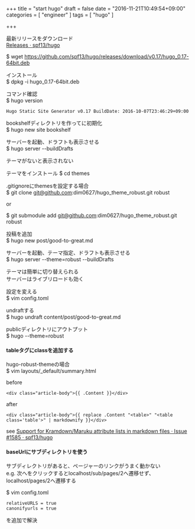 +++
title = "start hugo"
draft = false
date = "2016-11-21T10:49:54+09:00"
categories = [ "engineer" ]
tags = [ "hugo" ]

+++

最新リリースをダウンロード  
[Releases · spf13/hugo](https://github.com/spf13/hugo/releases)

$ wget https://github.com/spf13/hugo/releases/download/v0.17/hugo_0.17-64bit.deb

インストール  
$ dpkg -i hugo_0.17-64bit.deb

コマンド確認  
$ hugo version

```
Hugo Static Site Generator v0.17 BuildDate: 2016-10-07T23:46:29+09:00
```

bookshelfディレクトリを作ってに初期化  
$ hugo new site bookshelf

サーバーを起動、ドラフトも表示させる  
$ hugo server --buildDrafts

テーマがないと表示されない

テーマをインストール
$ cd themes

.gitignoreにthemesを設定する場合  
$ git clone git@github.com:dim0627/hugo_theme_robust.git robust

or

$ git submodule add git@github.com:dim0627/hugo_theme_robust.git robust

投稿を追加  
$ hugo new post/good-to-great.md

サーバーを起動、テーマ指定、ドラフトも表示させる  
$ hugo server --theme=robust --buildDrafts

テーマは簡単に切り替えられる  
サーバーはライブリロードも効く

設定を変える  
$ vim config.toml

undraftする  
$ hugo undraft content/post/good-to-great.md

publicディレクトリにアウトプット  
$ hugo --theme=robust

#### tableタグにclassを追加する

hugo-robust-themeの場合  
$ vim layouts/_default/summary.html

before  

```
<div class="article-body">{{ .Content }}</div>
```

after  

```
<div class="article-body">{{ replace .Content "<table>" "<table class='table'>" | markdownify }}</div>
```

see [Support for Kramdown/Maruku attribute lists in markdown files · Issue \#1585 · spf13/hugo](https://github.com/spf13/hugo/issues/1585)

#### baseUrlにサブディレクトリを使う

サブディレクトリがあると、ページャーのリンクがうまく動かない  
e.g. 次へをクリックするとlocalhost/sub/pages/2へ遷移せず、localhost/pages/2へ遷移する  

$ vim config.toml

```
relativeURLS = true
canonifyurls = true
```

を追加で解決

